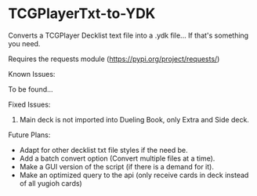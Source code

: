 # TCGPlayerTxt-to-YDK
Converts a TCGPlayer Decklist text file into a .ydk file... If that's something you need.

Requires the requests module (https://pypi.org/project/requests/)

Known Issues:

To be found...

Fixed Issues:

1. Main deck is not imported into Dueling Book, only Extra and Side deck.

Future Plans:

- Adapt for other decklist txt file styles if the need be.
- Add a batch convert option (Convert multiple files at a time).
- Make a GUI version of the script (if there is a demand for it).
- Make an optimized query to the api (only receive cards in deck instead of all yugioh cards)
